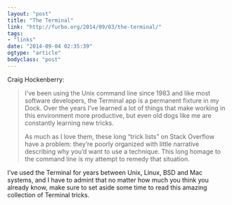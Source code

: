 ```yaml
---
layout: "post"
title: "The Terminal"
link: "http://furbo.org/2014/09/03/the-terminal/"
tags: 
- "links"
date: "2014-09-04 02:35:39"
ogtype: "article"
bodyclass: "post"
---
```


Craig Hockenberry:

> I’ve been using the Unix command line since 1983 and like most software developers, the Terminal app is a permanent fixture in my Dock. Over the years I’ve learned a lot of things that make working in this environment more productive, but even old dogs like me are constantly learning new tricks.
> 
>  As much as I love them, these long “trick lists” on Stack Overflow have a problem: they’re poorly organized with little narrative describing why you’d want to use a technique. This long homage to the command line is my attempt to remedy that situation.

I’ve used the Terminal for years between Unix, Linux, BSD and Mac systems, and I have to admint that no matter how much you think you already know, make sure to set aside some time to read this amazing collection of Terminal tricks.